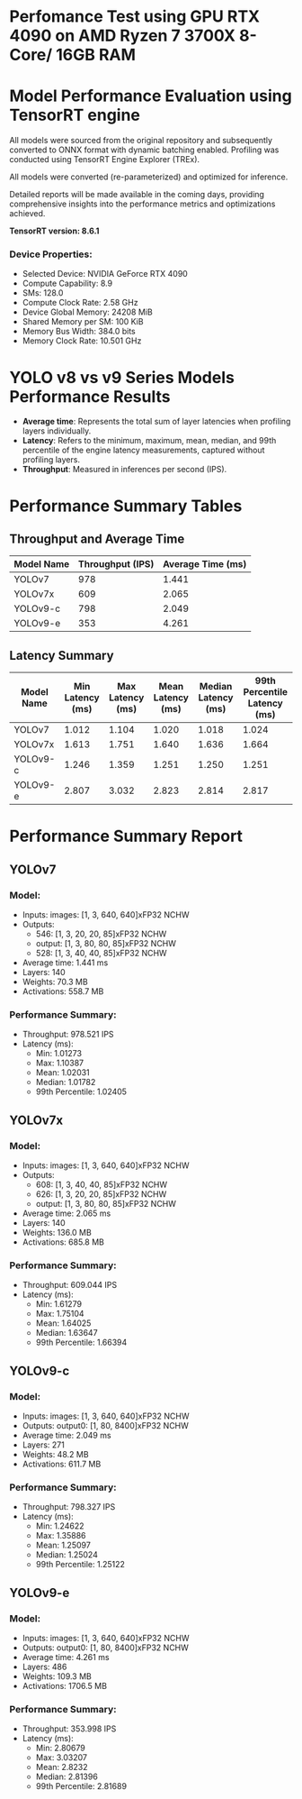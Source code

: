 # Perfomance Test using GPU RTX 4090 on AMD Ryzen 7 3700X 8-Core/ 16GB RAM

# Model Performance Evaluation using TensorRT engine 
All models were sourced from the original repository and subsequently converted to ONNX format with dynamic batching enabled. Profiling was conducted using TensorRT Engine Explorer (TREx).

All models were converted (re-parameterized) and optimized for inference.

Detailed reports will be made available in the coming days, providing comprehensive insights into the performance metrics and optimizations achieved.

**TensorRT version: 8.6.1**

### Device Properties:
- Selected Device: NVIDIA GeForce RTX 4090
- Compute Capability: 8.9
- SMs: 128.0
- Compute Clock Rate: 2.58 GHz
- Device Global Memory: 24208 MiB
- Shared Memory per SM: 100 KiB
- Memory Bus Width: 384.0 bits
- Memory Clock Rate: 10.501 GHz


# YOLO v8 vs v9 Series Models Performance Results

- **Average time**: Represents the total sum of layer latencies when profiling layers individually.
- **Latency**: Refers to the minimum, maximum, mean, median, and 99th percentile of the engine latency measurements, captured without profiling layers.
- **Throughput**: Measured in inferences per second (IPS).



# Performance Summary Tables

## Throughput and Average Time

| Model Name | Throughput (IPS) | Average Time (ms) |
|------------|------------------|-------------------|
| YOLOv7     | 978              | 1.441             |
| YOLOv7x    | 609              | 2.065             |
| YOLOv9-c   | 798              | 2.049             |
| YOLOv9-e   | 353              | 4.261             |

## Latency Summary

| Model Name | Min Latency (ms) | Max Latency (ms) | Mean Latency (ms) | Median Latency (ms) | 99th Percentile Latency (ms) |
|------------|-------------------|-------------------|-------------------|----------------------|------------------------------|
| YOLOv7     | 1.012             | 1.104             | 1.020             | 1.018                | 1.024                        |
| YOLOv7x    | 1.613             | 1.751             | 1.640             | 1.636                | 1.664                        |
| YOLOv9-c   | 1.246             | 1.359             | 1.251             | 1.250                | 1.251                        |
| YOLOv9-e   | 2.807             | 3.032             | 2.823             | 2.814                | 2.817                        |

# Performance Summary Report

## YOLOv7

### Model:
- Inputs: images: [1, 3, 640, 640]xFP32 NCHW
- Outputs: 
    - 546: [1, 3, 20, 20, 85]xFP32 NCHW
    - output: [1, 3, 80, 80, 85]xFP32 NCHW
    - 528: [1, 3, 40, 40, 85]xFP32 NCHW
- Average time: 1.441 ms
- Layers: 140
- Weights: 70.3 MB
- Activations: 558.7 MB

### Performance Summary:
- Throughput: 978.521 IPS
- Latency (ms): 
    - Min: 1.01273
    - Max: 1.10387
    - Mean: 1.02031
    - Median: 1.01782
    - 99th Percentile: 1.02405

## YOLOv7x

### Model:
- Inputs: images: [1, 3, 640, 640]xFP32 NCHW
- Outputs: 
    - 608: [1, 3, 40, 40, 85]xFP32 NCHW
    - 626: [1, 3, 20, 20, 85]xFP32 NCHW
    - output: [1, 3, 80, 80, 85]xFP32 NCHW
- Average time: 2.065 ms
- Layers: 140
- Weights: 136.0 MB
- Activations: 685.8 MB

### Performance Summary:
- Throughput: 609.044 IPS
- Latency (ms): 
    - Min: 1.61279
    - Max: 1.75104
    - Mean: 1.64025
    - Median: 1.63647
    - 99th Percentile: 1.66394

## YOLOv9-c

### Model:
- Inputs: images: [1, 3, 640, 640]xFP32 NCHW
- Outputs: output0: [1, 80, 8400]xFP32 NCHW
- Average time: 2.049 ms
- Layers: 271
- Weights: 48.2 MB
- Activations: 611.7 MB

### Performance Summary:
- Throughput: 798.327 IPS
- Latency (ms): 
    - Min: 1.24622
    - Max: 1.35886
    - Mean: 1.25097
    - Median: 1.25024
    - 99th Percentile: 1.25122

## YOLOv9-e

### Model:
- Inputs: images: [1, 3, 640, 640]xFP32 NCHW
- Outputs: output0: [1, 80, 8400]xFP32 NCHW
- Average time: 4.261 ms
- Layers: 486
- Weights: 109.3 MB
- Activations: 1706.5 MB


### Performance Summary:
- Throughput: 353.998 IPS
- Latency (ms): 
    - Min: 2.80679
    - Max: 3.03207
    - Mean: 2.8232
    - Median: 2.81396
    - 99th Percentile: 2.81689

